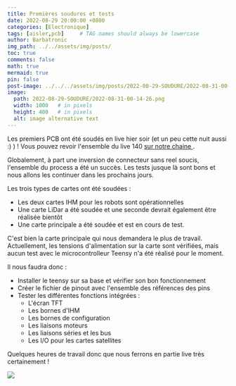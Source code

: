 ```yaml
---
title: Premières soudures et tests
date: 2022-08-29 20:00:00 +0800
categories: [Electronique]
tags: [aisler,pcb]     # TAG names should always be lowercase
author: Barbatronic
img_path: ../../assets/img/posts/
toc: true
comments: false
math: true
mermaid: true
pin: false
post-image: ../../../assets/img/posts/2022-08-29-SOUDURE/2022-08-31-00-14-26.png
image:
  path: 2022-08-29-SOUDURE/2022-08-31-00-14-26.png
  width: 1000   # in pixels
  height: 400   # in pixels
  alt: image alternative text
---
```


Les premiers PCB ont été soudés en live hier soir (et un peu cette nuit aussi :) ) ! Vous pouvez revoir l'ensemble du live 140 [sur notre chaine ](https://www.youtube.com/watch?v=scWNs5sUONg).

Globalement, à part une inversion de connecteur sans reel soucis, l'ensemble du process a été un succès. Les tests jusque là sont bons et nous allons les continuer dans les prochains jours.

Les trois types de cartes ont été soudées :
- Les deux cartes IHM pour les robots sont opérationnelles
- Une carte LiDar a été soudée et une seconde devrait également être réalisée bientôt
- Une carte principale a été soudée et est en cours de test.

C'est bien la carte principale qui nous demandera le plus de travail. Actuellement, les tensions d'alimentation sur la carte sont vérifiées, mais aucun test avec le microcontrolleur Teensy n'a été réalisé pour le moment.

Il nous faudra donc :
- Installer le teensy sur sa base et vérifier son bon fonctionnement
- Créer le fichier de pinout avec l'ensemble des références des pins
- Tester les différentes fonctions intégrées :
  - L'écran TFT
  - Les bornes d'IHM
  - Les bornes de configuration
  - Les liaisons moteurs
  - Les liaisons séries et les bus
  - Les I/O pour les cartes satellites

Quelques heures de travail donc que nous ferrons en partie live très certainement !

![](2022-08-29-SOUDURE/2022-08-31-00-25-54.png)